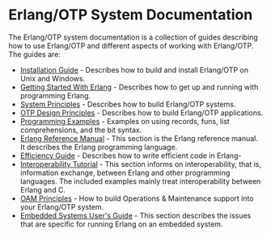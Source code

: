 # Erlang/OTP System Documentation

The Erlang/OTP system documentation is a collection of guides describing how
to use Erlang/OTP and different aspects of working with Erlang/OTP. The guides are:

* [Installation Guide](installation_guide/installation_guide.md) -
  Describes how to build and install Erlang/OTP on Unix and Windows.
* [Getting Started With Erlang](getting_started/getting_started.md) -
  Describes how to get up and running with programming Erlang.
* [System Principles](system_principles/system_principles.md) -
  Describes how to build Erlang/OTP systems.
* [OTP Design Principles](design_principles/design_principles.md) -
  Describes how to build Erlang/OTP applications.
* [Programming Examples](programming_examples/programming_examples.md) -
  Examples on using records, funs, list comprehensions, and the bit syntax.
* [Erlang Reference Manual](reference_manual/reference_manual.md) -
  This section is the Erlang reference manual. It describes the Erlang programming language.
* [Efficiency Guide](efficiency_guide/efficiency_guide.md) -
  Describes how to write efficient code in Erlang-
* [Interoperability Tutorial](tutorial/tutorial.md) -
  This section informs on interoperability, that is, information exchange, between
  Erlang and other programming languages. The included examples mainly treat
  interoperability between Erlang and C.
* [OAM Principles](oam/oam.md) -
  How to build Operations & Maintenance support into your Erlang/OTP system.
* [Embedded Systems User's Guide](embedded/embedded.md) -
  This section describes the issues that are specific for running Erlang on an embedded system.
